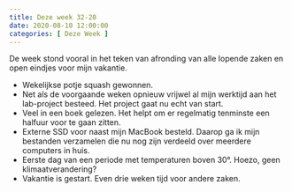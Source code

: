 ```yaml
---
title: Deze week 32-20
date: 2020-08-10 12:00:00
categories: [ Deze Week ]
---
```

De week stond vooral in het teken van afronding van alle lopende zaken en open eindjes voor mijn vakantie.

- Wekelijkse potje squash gewonnen.
- Net als de voorgaande weken opnieuw vrijwel al mijn werktijd aan het lab-project besteed. Het project gaat nu echt van start.
- Veel in een boek gelezen. Het helpt om er regelmatig tenminste een halfuur voor te gaan zitten.
- Externe SSD voor naast mijn MacBook besteld. Daarop ga ik mijn bestanden verzamelen die nu nog zijn verdeeld over meerdere computers in huis.
- Eerste dag van een periode met temperaturen boven 30°. Hoezo, geen klimaatverandering?
- Vakantie is gestart. Even drie weken tijd voor andere zaken.
